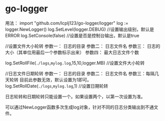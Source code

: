 # go-logger
用法：
import "github.com/lcplj123/go-logger/logger"
log := logger.NewLogger()
log.SetLevel(logger.DEBUG) //设置输出级别，默认是ERROR
log.SetConsole(false)  //设置是否是控制台输出，默认是true

//设置文件大小轮转
参数一： 日志的目录
参数二： 日志文件名
参数三： 日志的大小（其单位用最后一个参数标示出来）
参数四： 最大日志文件个数

log.SetRollFile(`./logs`,`mylog.log`,15,10,logger.MB)  //设置文件大小轮转

//日志文件日期轮转
参数一： 日志的目录
参数二： 日志文件名
参数三：每隔几天轮转 目前此参数无效，默认设置为1即可。
log.SetRollDate(`./logs`,`mylog.log`,1)  //设置日期轮转

日志轮转和日期轮转只能设置一个。如果设置两个，以第一次设置为准。

可以通过NewLogger函数多次生成log对象，针对不同的日志分类输出到不通文件。

